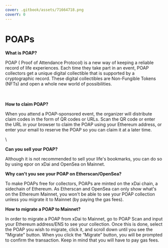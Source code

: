 ```yaml
---
cover: .gitbook/assets/71664718.png
coverY: 0
---
```


# POAPs

**What is POAP?**&#x20;

POAP ( Proof of Attendance Protocol) is a new way of keeping a reliable record of life experiences. Each time they take part in an event, POAP collectors get a unique digital collectible that is supported by a cryptographic record. These digital collectibles are Non-Fungible Tokens (NFTs) and open a whole new world of possibilities.

\
\
**How to claim POAP?**&#x20;

When you attend a POAP-sponsored event, the organizer will distribute claim codes in the form of QR codes or URLs. Scan the QR code or enter the URL in your browser to claim the POAP using your Ethereum address, or enter your email to reserve the POAP so you can claim it at a later time.

\


**Can you sell your POAP?**&#x20;

Although it is not recommended to sell your life's bookmarks, you can do so by using epor on xDai and OpenSea on Mainnet.



**Why can't you see your POAP on Etherscan/OpenSea?**&#x20;

To make POAPs free for collectors, POAPs are minted on the xDai chain, a sidechain of Ethereum. As Etherscan and OpenSea can only show what's on the Ethereum Mainnet, you won't be able to see your POAP collection unless you migrate it to Mainnet (by paying the gas fees).



**How to migrate a POAP to Mainnet?**&#x20;

In order to migrate a POAP from xDai to Mainnet, go to POAP Scan and input your Ethereum address/ENS to see your collection. Once this is done, select the POAP you wish to migrate, click it, and scroll down until you see the "Migrate" button. When you click the “Migrate” button, you will be prompted to confirm the transaction. Keep in mind that you will have to pay gas fees.



